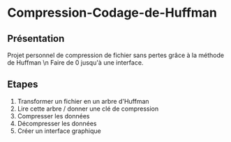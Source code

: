 # Compression-Codage-de-Huffman
## Présentation 
Projet personnel de compression de fichier sans pertes grâce à la méthode de Huffman \n
Faire de 0 jusqu'à une interface.

## Etapes
1. Transformer un fichier en un arbre d'Huffman 
2. Lire cette arbre / donner une clé de compression
3. Compresser les données
4. Décompresser les données 
5. Créer un interface graphique
